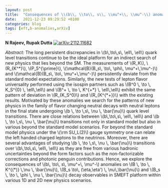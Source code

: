```yaml
---
layout: post
title:  "Consequences of \\(b\\, \\to\\, s\\, \\mu^+\\, \\mu^-\\) anomalies on \\(B \\, \\to \\, K^{(*)} \\,\\nu\\, \\bar{\\nu}\\), \\(B\_s \\to\\, (\\eta,\\eta') \\, \\nu\\,\\bar{\\nu}\\) and \\(B\_s \\, \\to \\, \\phi\\, \\nu\\, \\bar{\\nu}\\) decay observables"
date:   2021-12-23 09:29:52 +0100
categories: blog
tags: [eft,b-anomalies,arXiv]
---
```


 **N Rajeev, Rupak Dutta**
[![arXiv:2112.11682](https://img.shields.io/badge/arXiv-2112.11682-00ff00)](https://arxiv.org/abs/2112.11682)

*Abstract:*
The long persistent discrepancies in \\(b\\,\\to\\,s\\, \\ell\\, \\ell\\) quark level transitions continue to be the ideal platform for an indirect search of new physics that lies beyond the SM. The measurements of \\(R\_K\\), \\(R\_{K^\*}\\), \\(P\_5^{\\prime}\\), \\(\\mathcal{B}(B\_s\\, \\to\\, \\phi\\, \\mu^+\\,\\mu^-)\\) and \\(\\mathcal{B}(B\_s\\, \\to\\, \\mu^+\\,\\mu^-)\\) persistently deviate from the standard model expectations. Similarly, the new tests of lepton flavor universality performed using the isospin partners such as \\(B^0 \\, \\to \\, K\_S^{0} \\, \\ell\\,\\ell\\) and \\(B^+ \\, \\to \\, K^{+\*} \\, \\ell\\,\\ell\\) exhibit the same pattern of deviation in \\(R\_{K\_S^0}\\) and \\(R\_{K^{\*+}}\\) with the existing results. Motivated by these anomalies we search for the patterns of new physics in the family of flavor changing neutral decays with neutral leptons in the final state undergoing \\(b \\, \\to \\,s\\, \\nu \\, \\bar{\\nu}\\) quark level transitions. There are close relations between \\(b\\,\\to\\,s\\, \\ell\\, \\ell\\) and \\(b \\, \\to \\,s\\, \\nu \\, \\bar{\\nu}\\) transitions not only in standard model but also in various beyond the standard model scenarios. For beyond the standard model physics under the \\(\\rm SU_L(2)\\) gauge symmetry one can relate the left handed charged leptons to the neutrinos. Moreover, there are several advantages of studying \\(b \\, \\to \\,s\\, \\nu \\, \\bar{\\nu}\\) transitions over \\(b\\,\\to\\,s\\, \\ell\\, \\ell\\) as they are free from various hadronic uncertainties beyond the form factors such as the non-factorizable corrections and photonic penguin contributions. Hence, we explore the consequences of \\(b\\, \\to\\, s\\, \\mu^+\\, \\mu^-\\) anomalies on \\(B \\, \\to \\, K^{(\*)} \\,\\nu \\, \\bar{\\nu}\\), \\(B_s \\to\\, (\\eta,\\eta') \\, \\nu\\,\\bar{\\nu}\\) and \\(B_s \\, \\to \\, \\phi \\, \\nu \\, \\bar{\\nu}\\) decay observables in SMEFT platform within various 1D and 2D new physics scenarios.
